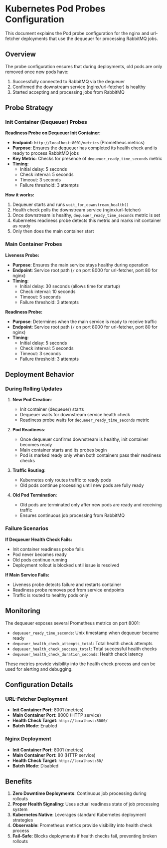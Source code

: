 # Kubernetes Pod Probes Configuration

This document explains the Pod probe configuration for the nginx and url-fetcher deployments that use the dequeuer for processing RabbitMQ jobs.

## Overview

The probe configuration ensures that during deployments, old pods are only removed once new pods have:
1. Successfully connected to RabbitMQ via the dequeuer
2. Confirmed the downstream service (nginx/url-fetcher) is healthy
3. Started accepting and processing jobs from RabbitMQ

## Probe Strategy

### Init Container (Dequeuer) Probes

**Readiness Probe on Dequeuer Init Container:**
- **Endpoint**: `http://localhost:8001/metrics` (Prometheus metrics)
- **Purpose**: Ensures the dequeuer has completed its health check and is ready to process RabbitMQ jobs
- **Key Metric**: Checks for presence of `dequeuer_ready_time_seconds` metric
- **Timing**: 
  - Initial delay: 5 seconds
  - Check interval: 5 seconds
  - Timeout: 3 seconds
  - Failure threshold: 3 attempts

**How it works:**
1. Dequeuer starts and runs `wait_for_downstream_health()`
2. Health check polls the downstream service (nginx/url-fetcher)
3. Once downstream is healthy, `dequeuer_ready_time_seconds` metric is set
4. Kubernetes readiness probe detects this metric and marks init container as ready
5. Only then does the main container start

### Main Container Probes

**Liveness Probe:**
- **Purpose**: Ensures the main service stays healthy during operation
- **Endpoint**: Service root path (`/` on port 8000 for url-fetcher, port 80 for nginx)
- **Timing**:
  - Initial delay: 30 seconds (allows time for startup)
  - Check interval: 10 seconds
  - Timeout: 5 seconds
  - Failure threshold: 3 attempts

**Readiness Probe:**
- **Purpose**: Determines when the main service is ready to receive traffic
- **Endpoint**: Service root path (`/` on port 8000 for url-fetcher, port 80 for nginx)
- **Timing**:
  - Initial delay: 5 seconds
  - Check interval: 5 seconds
  - Timeout: 3 seconds
  - Failure threshold: 3 attempts

## Deployment Behavior

### During Rolling Updates

1. **New Pod Creation**: 
   - Init container (dequeuer) starts
   - Dequeuer waits for downstream service health check
   - Readiness probe waits for `dequeuer_ready_time_seconds` metric

2. **Pod Readiness**:
   - Once dequeuer confirms downstream is healthy, init container becomes ready
   - Main container starts and its probes begin
   - Pod is marked ready only when both containers pass their readiness checks

3. **Traffic Routing**:
   - Kubernetes only routes traffic to ready pods
   - Old pods continue processing until new pods are fully ready

4. **Old Pod Termination**:
   - Old pods are terminated only after new pods are ready and receiving traffic
   - Ensures continuous job processing from RabbitMQ

### Failure Scenarios

**If Dequeuer Health Check Fails:**
- Init container readiness probe fails
- Pod never becomes ready
- Old pods continue running
- Deployment rollout is blocked until issue is resolved

**If Main Service Fails:**
- Liveness probe detects failure and restarts container
- Readiness probe removes pod from service endpoints
- Traffic is routed to healthy pods only

## Monitoring

The dequeuer exposes several Prometheus metrics on port 8001:

- `dequeuer_ready_time_seconds`: Unix timestamp when dequeuer became ready
- `dequeuer_health_check_attempts_total`: Total health check attempts
- `dequeuer_health_check_success_total`: Total successful health checks
- `dequeuer_health_check_duration_seconds`: Health check latency

These metrics provide visibility into the health check process and can be used for alerting and debugging.

## Configuration Details

### URL-Fetcher Deployment
- **Init Container Port**: 8001 (metrics)
- **Main Container Port**: 8000 (HTTP service)
- **Health Check Target**: `http://localhost:8000/`
- **Batch Mode**: Enabled

### Nginx Deployment
- **Init Container Port**: 8001 (metrics)
- **Main Container Port**: 80 (HTTP service)
- **Health Check Target**: `http://localhost:80/`
- **Batch Mode**: Disabled

## Benefits

1. **Zero Downtime Deployments**: Continuous job processing during rollouts
2. **Proper Health Signaling**: Uses actual readiness state of job processing system
3. **Kubernetes Native**: Leverages standard Kubernetes deployment strategies
4. **Observable**: Prometheus metrics provide visibility into health check process
5. **Fail-Safe**: Blocks deployments if health checks fail, preventing broken rollouts
